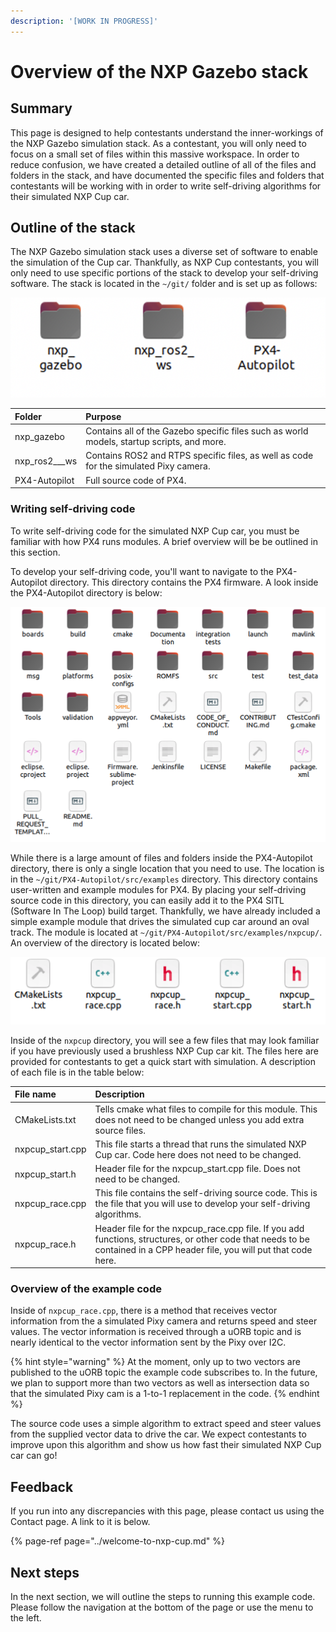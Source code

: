 ```yaml
---
description: '[WORK IN PROGRESS]'
---
```


# Overview of the NXP Gazebo stack

## Summary

This page is designed to help contestants understand the inner-workings of the NXP Gazebo simulation stack. As a contestant, you will only need to focus on a small set of files within this massive workspace. In order to reduce confusion, we have created a detailed outline of all of the files and folders in the stack, and have documented the specific files and folders that contestants will be working with in order to write self-driving algorithms for their simulated NXP Cup car.

## Outline of the stack

The NXP Gazebo simulation stack uses a diverse set of software to enable the simulation of the Cup car. Thankfully, as NXP Cup contestants, you will only need to use specific portions of the stack to develop your self-driving software. The stack is located in the `~/git/` folder and is set up as follows:

![](../.gitbook/assets/image%20%2824%29.png)

| Folder | Purpose |
| :--- | :--- |
| nxp\_gazebo | Contains all of the Gazebo specific files such as world models, startup scripts, and more. |
| nxp\_ros2_\__ws | Contains ROS2 and RTPS specific files, as well as code for the simulated Pixy camera. |
| PX4-Autopilot | Full source code of PX4. |

### Writing self-driving code

To write self-driving code for the simulated NXP Cup car, you must be familiar with how PX4 runs modules. A brief overview will be be outlined in this section. 

To develop your self-driving code, you'll want to navigate to the PX4-Autopilot directory. This directory contains the PX4 firmware. A look inside the PX4-Autopilot directory is below:

![~/git/PX4-Autopilot](../.gitbook/assets/image%20%2813%29.png)

While there is a large amount of files and folders inside the PX4-Autopilot directory, there is only a single location that you need to use. The location is in the `~/git/PX4-Autopilot/src/examples` directory. This directory contains user-written and example modules for PX4. By placing your self-driving source code in this directory, you can easily add it to the PX4 SITL \(Software In The Loop\) build target. Thankfully, we have already included a simple example module that drives the simulated cup car around an oval track. The module is located at `~/git/PX4-Autopilot/src/examples/nxpcup/`. An overview of the directory is located below:

![~/git/nxp\_ws/src/Firmware/src/examples/nxpcup/](../.gitbook/assets/image%20%2812%29.png)

Inside of the `nxpcup` directory, you will see a few files that may look familiar if you have previously used a brushless NXP Cup car kit. The files here are provided for contestants to get a quick start with simulation. A description of each file is in the table below:

| File name | Description |
| :--- | :--- |
| CMakeLists.txt | Tells cmake what files to compile for this module. This does not need to be changed unless you add extra source files. |
| nxpcup\_start.cpp | This file starts a thread that runs the simulated NXP Cup car. Code here does not need to be changed.  |
| nxpcup\_start.h | Header file for the nxpcup\_start.cpp file. Does not need to be changed. |
| nxpcup\_race.cpp | This file contains the self-driving source code. This is the file that you will use to develop your self-driving algorithms.  |
| nxpcup\_race.h | Header file for the nxpcup\_race.cpp file. If you add functions, structures, or other code that needs to be contained in a CPP header file, you will put that code here. |

### Overview of the example code

Inside of `nxpcup_race.cpp`, there is a method that receives vector information from the a simulated Pixy camera and returns speed and steer values. The vector information is received through a uORB topic and is nearly identical to the vector information sent by the Pixy over I2C. 

{% hint style="warning" %}
At the moment, only up to two vectors are published to the uORB topic the example code subscribes to. In the future, we plan to support more than two vectors as well as intersection data so that the simulated Pixy cam is a 1-to-1 replacement in the code.
{% endhint %}

The source code uses a simple algorithm to extract speed and steer values from the supplied vector data to drive the car. We expect contestants to improve upon this algorithm and show us how fast their simulated NXP Cup car can go! 

## Feedback

If you run into any discrepancies with this page, please contact us using the Contact page. A link to it is below.

{% page-ref page="../welcome-to-nxp-cup.md" %}

## Next steps

In the next section, we will outline the steps to running this example code. Please follow the navigation at the bottom of the page or use the menu to the left.

